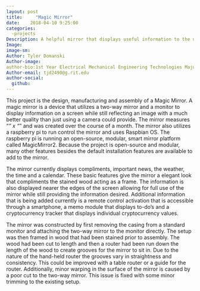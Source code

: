 ```yaml
---
layout: post
title:     "Magic Mirror"
date:    2018-04-10 9:25:00
categories:
  -projects
Description: A helpful mirror that displays useful information to the user.
Image:    
image-sm:
Author: Tyler Domanski
Author-image: 
author-bio:1st Year Electrical Mechanical Engineering Technologies Major at Rochester Institute of Technology.
Author-email: tjd2490@g.rit.edu
author-social:
  github:
---
```

This project is the design, manufacturing and assembly of a Magic Mirror. A magic mirror is a device that utilizes a two-way mirror and a monitor to display information on a screen while still reflecting an image with a much better quality than just using a camera could provide. The mirror measures “_” x “_” and was created over the course of a month. The mirror also utilizes a raspberry pi to run control the mirror and uses Raspbian OS. The raspberry pi is running an open-source, modular, smart mirror platform called MagicMirror2.  Because the project is open-source and modular, many other features besides the default installation features are available to add to the mirror. 

The mirror currently displays compliments, important news, the weather, the time and a calendar. These basic features give the mirror a elegant look that compliments the stained wood acting as a frame. The information is also displayed nearer the edges of the screen allowing for full use of the mirror while still providing the information desired. Additional information that is being added currently is a remote control activation that is accessible through a smartphone, a memo module that displays to-do’s and a cryptocurrency tracker that displays individual cryptocurrency values.

The mirror was constructed by first removing the casing from a standard monitor and attaching the two-way mirror to the monitor directly. The setup was then framed in wood that had been stained prior to assembly. The wood had been cut to length and then a router had been run down the length of the wood to create grooves for the mirror to sit in. Due to the nature of the hand-held router the grooves vary in straightness and consistency. This could be improved with a table router or a guide for the router. Additionally, minor warping in the surface of the mirror is caused by a poor cut to the two-way mirror. This issue is fixed with some minor trimming to the existing setup.
